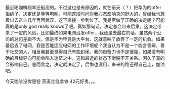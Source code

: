 最近喝咖啡频率还挺高的。不过这也是有原因的，就在前天（？）把华为的offer拒绝了，决定还是等等电网。可能这段时间对我心态影响真的挺大的，曾经我也想着出去奋斗几年再回武汉，这下直接一步到位了。我是否做了正确的决定呢？可能真的是only god really knows了吧。真如那句话，决定总会带来后果。这决定带来了一定的风险，比如最终如果电网没发offer，我还是去最右的话，虽然两个公司的总包差距不大，但是华为毕竟是大平台，这就意味了放弃了一定的机会。如果最后去了电网，我是否能适应电网的工作环境呢？我自认为不是一个能言善辩，善于社交的人，相反我甚至觉得自己有些封闭。我的自驱力也不是很强，如果没有明确的目标导向可能会陷入迷茫之中，这和最近的状态下滑脱不开关系。闲久了真的会影响自己。总而言之，决定就决定了，后悔也没用，未来的路还得自己走，加油吧。


今天咖啡没优惠卷 燕麦丝绕拿铁 42元好贵。。。
